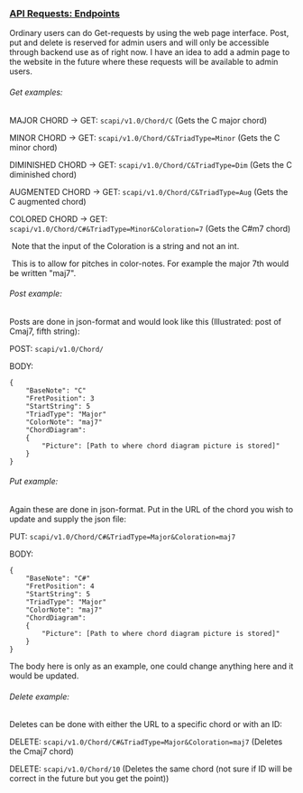 ### <u>API Requests: Endpoints</u>

Ordinary users can do Get-requests by using the web page interface. Post, put and delete is reserved for admin users and will only be accessible through backend use as of right now. I have an idea to add a admin page to the website in the future where these requests will be available to admin users.



###### Get examples:

MAJOR CHORD -> GET: `scapi/v1.0/Chord/C` (Gets the C major chord)

MINOR CHORD -> GET: `scapi/v1.0/Chord/C&TriadType=Minor` (Gets the C minor chord)

DIMINISHED CHORD -> GET: `scapi/v1.0/Chord/C&TriadType=Dim` (Gets the C diminished chord)

AUGMENTED CHORD -> GET: `scapi/v1.0/Chord/C&TriadType=Aug` (Gets the C augmented chord)

COLORED CHORD -> GET: `scapi/v1.0/Chord/C#&TriadType=Minor&Coloration=7` (Gets the C#m7 chord)

​			Note that the input of the Coloration is a string and not an int. 

​			This is to allow for pitches in color-notes. For example the major 7th would be written "maj7".



###### Post example:

Posts are done in json-format and would look like this (Illustrated: post of Cmaj7, fifth string):

POST: `scapi/v1.0/Chord/`

BODY: 

```
{
	"BaseNote": "C"
	"FretPosition": 3
	"StartString": 5
	"TriadType": "Major"
	"ColorNote": "maj7"
	"ChordDiagram": 
    {
    	"Picture": [Path to where chord diagram picture is stored]" 
    }
}
```



###### Put example:

Again these are done in json-format. Put in the URL of the chord you wish to update and supply the json file:

PUT: `scapi/v1.0/Chord/C#&TriadType=Major&Coloration=maj7`

BODY: 

```
{
	"BaseNote": "C#"
	"FretPosition": 4
	"StartString": 5
	"TriadType": "Major"
	"ColorNote": "maj7"
	"ChordDiagram": 
    {
    	"Picture": [Path to where chord diagram picture is stored]" 
    }
}
```

The body here is only as an example, one could change anything here and it would be updated.



###### Delete example:

Deletes can be done with either the URL to a specific chord or with an ID:

DELETE: `scapi/v1.0/Chord/C#&TriadType=Major&Coloration=maj7` (Deletes the Cmaj7 chord)

DELETE: `scapi/v1.0/Chord/10` (Deletes the same chord (not sure if ID will be correct in the future but you get the point)) 

